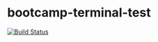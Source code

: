 # bootcamp-terminal-test
[![Build Status](https://travis-ci.org/sibusisozibeko/bootcamp-terminal-test.svg?branch=master)](https://travis-ci.org/sibusisozibeko/bootcamp-terminal-test)
